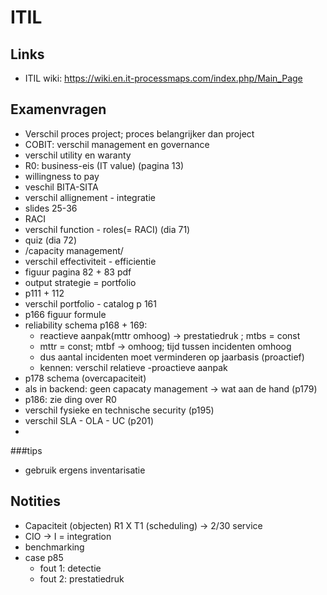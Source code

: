 # ITIL
## Links
* ITIL wiki: https://wiki.en.it-processmaps.com/index.php/Main_Page
## Examenvragen
* Verschil proces project; proces belangrijker dan project
* COBIT: verschil management en governance
* verschil utility en waranty
* R0: business-eis (IT value) (pagina 13)
* willingness to pay
* veschil BITA-SITA
* verschil allignement - integratie
* slides 25-36
* RACI
* verschil function - roles(= RACI) (dia 71)
* quiz (dia 72)
* /capacity management/
* verschil effectiviteit - efficientie
* figuur pagina 82 + 83 pdf
* output strategie = portfolio
* p111 + 112
* verschil portfolio - catalog p 161
* p166 figuur formule
* reliability schema p168 + 169:
    - reactieve aanpak(mttr omhoog) -> prestatiedruk ; mtbs = const
    - mttr = const; mtbf -> omhoog; tijd tussen incidenten omhoog
    - dus aantal incidenten moet verminderen op jaarbasis (proactief)
    - kennen: verschil relatieve -proactieve aanpak
* p178 schema (overcapaciteit)
* als in backend: geen capacaty management -> wat aan de hand (p179)
* p186: zie ding over R0
* verschil fysieke en technische security (p195)
* verschil SLA - OLA - UC (p201)
* 

###tips
* gebruik ergens inventarisatie

## Notities
* Capaciteit (objecten) R1 X T1 (scheduling) -> 2/30 service
* CIO -> I = integration
* benchmarking
* case p85
    - fout 1: detectie
    - fout 2: prestatiedruk

